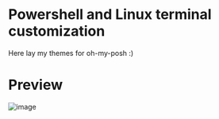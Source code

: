 # Powershell and Linux terminal customization
Here lay my themes for oh-my-posh :)
# Preview
![image](https://user-images.githubusercontent.com/67521698/198854684-71690be1-81b9-4e08-bef5-bfd8b92da296.png)
